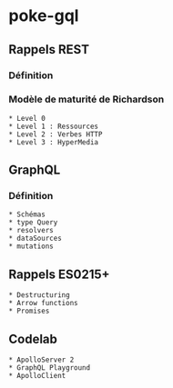 # poke-gql

## Rappels REST

### Définition

### Modèle de maturité de Richardson

    * Level 0
    * Level 1 : Ressources
    * Level 2 : Verbes HTTP
    * Level 3 : HyperMedia

## GraphQL

### Définition

    * Schémas
    * type Query
    * resolvers
    * dataSources
    * mutations

## Rappels ES0215+

    * Destructuring
    * Arrow functions
    * Promises

## Codelab

    * ApolloServer 2
    * GraphQL Playground
    * ApolloClient
